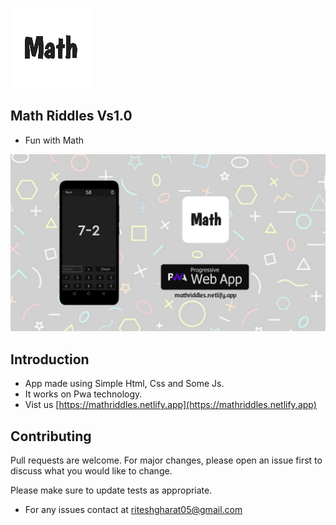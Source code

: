 ![Screenshot](images/logo128.png)

## Math Riddles Vs1.0 
* Fun with Math

![Screenshot](images/banner.jpg)

## Introduction
* App made using Simple Html, Css and Some Js.
* It works on Pwa technology. 
* Vist us [https://mathriddles.netlify.app](https://mathriddles.netlify.app) 

## Contributing
Pull requests are welcome. For major changes, please open an issue first to discuss what you would like to change.

Please make sure to update tests as appropriate.

* For any issues contact at riteshgharat05@gmail.com 
